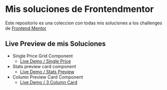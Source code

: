 # Mis soluciones de Frontendmentor

Este repositorio es una coleccion con todas mis soluciones a los challenges de [Frontend Mentor](https://frontendmentor.io)

## Live Preview de mis Soluciones

- Single Price Grid Component
  - [Live Demo / Single Price](https://single-price-grid-virid.vercel.app/)
- Stats preview card component
  - [Live Demo / Stats Preview](https://stats-card-component-weld.vercel.app/)
- Column Preview Card Component
  - [Live Demo / 3 Column Card](https://column-preview-drab.vercel.app/)
